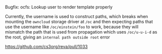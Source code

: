 Bugfix: ocfs: Lookup user to render template properly

Currently, the username is used to construct paths, which breaks when mounting the `owncloud` storage driver at `/oc` and then expecting paths that use the username like `/oc/einstein/foo` to work, because they will mismatch the path that is used from propagation which uses `/oc/u-u-i-d` as the root, giving an `internal path outside root` error

https://github.com/cs3org/reva/pull/1033
